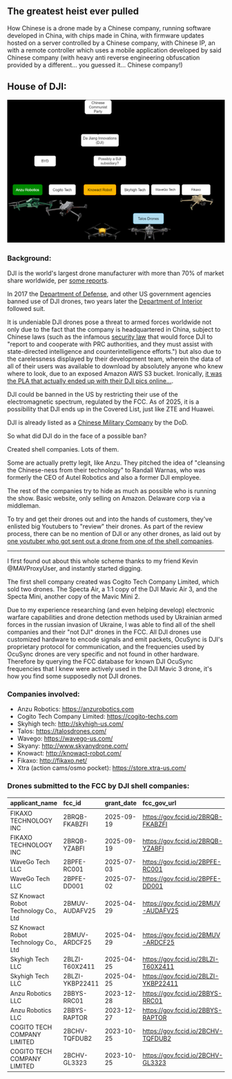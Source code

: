 ## The greatest heist ever pulled

How Chinese is a drone made by a Chinese company, running software developed in China, with chips made in China, with firmware updates hosted on a server controlled by a Chinese company, with Chinese IP, an with a remote controller which uses a mobile application developed by said Chinese company (with heavy anti reverse engineering obfuscation provided by a different... you guessed it... Chinese company!)

## House of DJI:

![](./house-of-dji.png)

### Background:

DJI is the world's largest drone manufacturer with more than 70% of market share worldwide, per [some reports](https://blog.bccresearch.com/top-10-companies-leading-the-drone-technology-market).

In 2017 the [Department of Defense](https://www.defenseone.com/technology/2017/08/us-army-just-ordered-soldiers-stop-using-drones-chinas-dji/139999/?oref=defense_one_breaking_nl), and other US government agencies banned use of DJI drones, two years later the [Department of Interior](https://www.commercialuavnews.com/security/dji-drones-grounded-department-of-the-interior) followed suit.

It is undeniable DJI drones pose a threat to armed forces worldwide not only due to the fact that the company is headquartered in China, subject to Chinese laws (such as the infamous [security law](https://www.cna.org/quick-looks/2023/chinas-national-security-laws-implications-beyond-borders) that would force DJI to "report to and cooperate with PRC authorities, and they must assist with state-directed intelligence and counterintelligence efforts.") but also due to the carelessness displayed by their development team, wherein the data of all of their users was available to download by absolutely anyone who knew where to look, due to an exposed Amazon AWS S3 bucket. Ironically, [it was the PLA that actually ended up with their DJI pics online...](https://x.com/d0tslash/status/1766715841456779685).

DJI could be banned in the US by restricting their use of the electromagnetic spectrum, regulated by the FCC. As of 2025, it is a possibility that DJI ends up in the Covered List, just like ZTE and Huawei.

DJI is already listed as a [Chinese Military Company](https://media.defense.gov/2022/Oct/05/2003091659/-1/-1/0/1260HCOMPANIES.PDF) by the DoD.

So what did DJI do in the face of a possible ban?

Created shell companies. Lots of them.

Some are actually pretty legit, like Anzu. They pitched the idea of "cleansing the Chinese-ness from their technology" to Randall Warnas, who was formerly the CEO of Autel Robotics and also a former DJI employee.

The rest of the companies try to hide as much as possible who is running the show. Basic website, only selling on Amazon. Delaware corp via a middleman. 

To try and get their drones out and into the hands of customers, they've enlisted big Youtubers to "review" their drones. As part of the review process, there can be no mention of DJI or any other drones, as laid out by [one youtuber who got sent out a drone from one of the shell companies](https://www.theverge.com/report/714103/dji-skyrover-x1-evade-ban-amazon).

---

I first found out about this whole scheme thanks to my friend Kevin @MAVProxyUser, and instantly started digging.

The first shell company created was Cogito Tech Company Limited, which sold two drones. The Specta Air, a 1:1 copy of the DJI Mavic Air 3, and the Specta Mini, another copy of the Mavic Mini 2.

Due to my experience researching (and even helping develop) electronic warfare capabilities and drone detection methods used by Ukrainian armed forces in the russian invasion of Ukraine, I was able to find all of the shell companies and their "not DJI" drones in the FCC. All DJI drones use customized hardware to encode signals and emit packets, OcuSync is DJI's proprietary protocol for communication, and the frequencies used by OcuSync drones are very specific and not found in other hardware. Therefore by querying the FCC database for known DJI OcuSync frequencies that I knew were actively used in the DJI Mavic 3 drone, it's how you find some supposedly not DJI drones.

### Companies involved:

- Anzu Robotics: https://anzurobotics.com
- Cogito Tech Company Limited: https://cogito-techs.com
- Skyhigh tech: http://skyhigh-us.com/
- Talos: https://talosdrones.com/
- Wavego: https://wavego-us.com/
- Skyany: http://www.skyanydrone.com/
- Knowact: http://knowact-robot.com/
- Fikaxo: http://fikaxo.net/
- Xtra (action cams/osmo pocket): https://store.xtra-us.com/

### Drones submitted to the FCC by DJI shell companies:

| applicant_name                       | fcc_id          | grant_date   | fcc_gov_url                          |
|:-------------------------------------|:----------------|:-------------|:-------------------------------------|
| FIKAXO TECHNOLOGY INC                | 2BRQB-FKABZFI   | 2025-09-19   | https://gov.fccid.io/2BRQB-FKABZFI   |
| FIKAXO TECHNOLOGY INC                | 2BRQB-YZABFI    | 2025-09-19   | https://gov.fccid.io/2BRQB-YZABFI    |
| WaveGo Tech LLC                      | 2BPFE-RC001     | 2025-07-03   | https://gov.fccid.io/2BPFE-RC001     |
| WaveGo Tech LLC                      | 2BPFE-DD001     | 2025-07-02   | https://gov.fccid.io/2BPFE-DD001     |
| SZ Knowact Robot Technology Co., Ltd | 2BMUV-AUDAFV25  | 2025-04-29   | https://gov.fccid.io/2BMUV-AUDAFV25  |
| SZ Knowact Robot Technology Co., Ltd | 2BMUV-ARDCF25   | 2025-04-29   | https://gov.fccid.io/2BMUV-ARDCF25   |
| Skyhigh Tech LLC                     | 2BLZI-T60X2411  | 2025-04-25   | https://gov.fccid.io/2BLZI-T60X2411  |
| Skyhigh Tech LLC                     | 2BLZI-YKBP22411 | 2025-04-25   | https://gov.fccid.io/2BLZI-YKBP22411 |
| Anzu Robotics LLC                    | 2BBYS-RRC01     | 2023-12-28   | https://gov.fccid.io/2BBYS-RRC01     |
| Anzu Robotics LLC                    | 2BBYS-RAPTOR    | 2023-12-27   | https://gov.fccid.io/2BBYS-RAPTOR    |
| COGITO TECH COMPANY LIMITED          | 2BCHV-TQFDUB2   | 2023-10-25   | https://gov.fccid.io/2BCHV-TQFDUB2   |
| COGITO TECH COMPANY LIMITED          | 2BCHV-GL3323    | 2023-10-25   | https://gov.fccid.io/2BCHV-GL3323    |